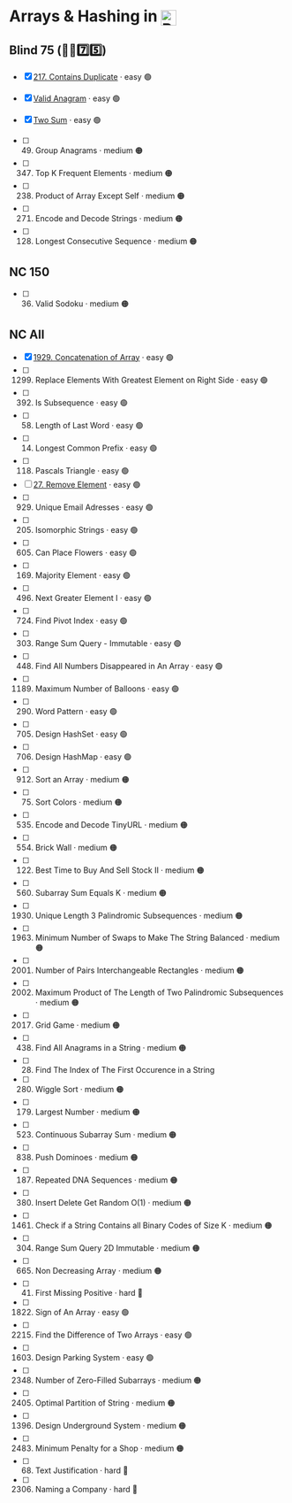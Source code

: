 # Arrays & Hashing in <img src="https://upload.wikimedia.org/wikipedia/commons/thumb/c/c3/Python-logo-notext.svg/1869px-Python-logo-notext.svg.png" alt="Python Logo" style="height: 1em; width: auto; vertical-align: sub;">

## Blind 75 (🧑‍🦯7️⃣5️⃣)
- [x] [217. Contains Duplicate](https://github.com/flenhu/leetcode/blob/main/Python/01_arraysAndHashing/) · easy 🟢  
- [x] [Valid Anagram](https://github.com/flenhu/leetcode/blob/main/Python/01_arraysAndHashing/) · easy 🟢  

- [x] [Two Sum](https://github.com/flenhu/leetcode/blob/main/Python/01_arraysAndHashing/) · easy 🟢  

- [ ] 49. Group Anagrams · medium 🟠 
- [ ] 347. Top K Frequent Elements · medium 🟠 
- [ ] 238. Product of Array Except Self · medium 🟠 
- [ ] 271. Encode and Decode Strings · medium 🟠 
- [ ] 128. Longest Consecutive Sequence · medium 🟠
## NC 150

- [ ] 36. Valid Sodoku · medium 🟠

## NC All
- [x] [1929. Concatenation of Array](https://github.com/flenhu/leetcode/blob/main/Python/01_arraysAndHashing/1929_concatenationofArray.ipynb) · easy 🟢  
- [ ] 1299. Replace Elements With Greatest Element on Right Side · easy 🟢  
- [ ] 392. Is Subsequence · easy 🟢  
- [ ] 58. Length of Last Word · easy 🟢  
- [ ] 14. Longest Common Prefix · easy 🟢  
- [ ] 118. Pascals Triangle  · easy 🟢  
- [ ] [27. Remove Element](https://github.com/flenhu/leetcode/blob/main/Python/01_arraysAndHashing/27_removeElement.ipynb)  · easy 🟢  
- [ ] 929. Unique Email Adresses · easy 🟢  
- [ ] 205. Isomorphic Strings · easy 🟢  
- [ ] 605. Can Place Flowers · easy 🟢  
- [ ] 169. Majority Element · easy 🟢  
- [ ] 496. Next Greater Element I · easy 🟢  
- [ ] 724. Find Pivot Index · easy 🟢  
- [ ] 303. Range Sum Query - Immutable · easy 🟢  
- [ ] 448. Find All Numbers Disappeared in An Array · easy 🟢  
- [ ] 1189. Maximum Number of Balloons · easy 🟢  
- [ ] 290. Word Pattern · easy 🟢  
- [ ] 705. Design HashSet · easy 🟢  
- [ ] 706. Design HashMap · easy 🟢  
- [ ] 912. Sort an Array · medium 🟠
- [ ] 75. Sort Colors · medium 🟠
- [ ] 535. Encode and Decode TinyURL · medium 🟠
- [ ] 554. Brick Wall · medium 🟠
- [ ] 122. Best Time to Buy And Sell Stock II · medium 🟠
- [ ] 560. Subarray Sum Equals K · medium 🟠
- [ ] 1930. Unique Length 3 Palindromic Subsequences · medium 🟠
- [ ] 1963. Minimum Number of Swaps to Make The String Balanced · medium 🟠
- [ ] 2001. Number of Pairs Interchangeable Rectangles · medium 🟠
- [ ] 2002. Maximum Product of The Length of Two Palindromic Subsequences · medium 🟠
- [ ] 2017. Grid Game · medium 🟠
- [ ] 438. Find All Anagrams in a String · medium 🟠
- [ ] 28. Find The Index of The First Occurence in a String
- [ ] 280. Wiggle Sort · medium 🟠
- [ ] 179. Largest Number · medium 🟠
- [ ] 523. Continuous Subarray Sum · medium 🟠
- [ ] 838. Push Dominoes · medium 🟠
- [ ] 187. Repeated DNA Sequences · medium 🟠
- [ ] 380. Insert Delete Get Random O(1) · medium 🟠
- [ ] 1461. Check if a String Contains all Binary Codes of Size K · medium 🟠
- [ ] 304. Range Sum Query 2D Immutable · medium 🟠
- [ ] 665. Non Decreasing Array · medium 🟠
- [ ] 41. First Missing Positive · hard 🔴
- [ ] 1822. Sign of An Array · easy 🟢  
- [ ] 2215. Find the Difference of Two Arrays · easy 🟢  
- [ ] 1603. Design Parking System · easy 🟢  
- [ ] 2348. Number of Zero-Filled Subarrays · medium 🟠
- [ ] 2405. Optimal Partition of String · medium 🟠
- [ ] 1396. Design Underground System · medium 🟠
- [ ] 2483. Minimum Penalty for a Shop · medium 🟠
- [ ] 68. Text Justification · hard 🔴
- [ ] 2306.  Naming a Company · hard 🔴